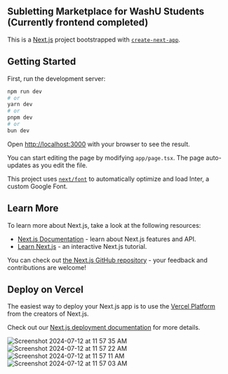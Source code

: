 ## Subletting Marketplace for WashU Students (Currently frontend completed)

This is a [Next.js](https://nextjs.org/) project bootstrapped with [`create-next-app`](https://github.com/vercel/next.js/tree/canary/packages/create-next-app).

## Getting Started

First, run the development server:

```bash
npm run dev
# or
yarn dev
# or
pnpm dev
# or
bun dev
```

Open [http://localhost:3000](http://localhost:3000) with your browser to see the result.

You can start editing the page by modifying `app/page.tsx`. The page auto-updates as you edit the file.

This project uses [`next/font`](https://nextjs.org/docs/basic-features/font-optimization) to automatically optimize and load Inter, a custom Google Font.

## Learn More

To learn more about Next.js, take a look at the following resources:

- [Next.js Documentation](https://nextjs.org/docs) - learn about Next.js features and API.
- [Learn Next.js](https://nextjs.org/learn) - an interactive Next.js tutorial.

You can check out [the Next.js GitHub repository](https://github.com/vercel/next.js/) - your feedback and contributions are welcome!

## Deploy on Vercel

The easiest way to deploy your Next.js app is to use the [Vercel Platform](https://vercel.com/new?utm_medium=default-template&filter=next.js&utm_source=create-next-app&utm_campaign=create-next-app-readme) from the creators of Next.js.

Check out our [Next.js deployment documentation](https://nextjs.org/docs/deployment) for more details.

![Screenshot 2024-07-12 at 11 57 35 AM](https://github.com/user-attachments/assets/3396910a-3b22-4d84-b9f1-6391ce1e00cb)
![Screenshot 2024-07-12 at 11 57 22 AM](https://github.com/user-attachments/assets/effe585c-3168-413a-8f3f-d83fbafaae74)
![Screenshot 2024-07-12 at 11 57 11 AM](https://github.com/user-attachments/assets/cefb7fb0-8e4a-489e-87dc-dc5bc470b265)
![Screenshot 2024-07-12 at 11 57 03 AM](https://github.com/user-attachments/assets/eb8641f6-70b0-4c9c-b5c1-de156150fa4f)


